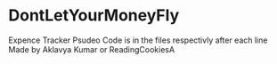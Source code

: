 # DontLetYourMoneyFly
Expence Tracker
Psudeo Code is in the files respectivly after each line
Made by Aklavya Kumar or ReadingCookiesA
